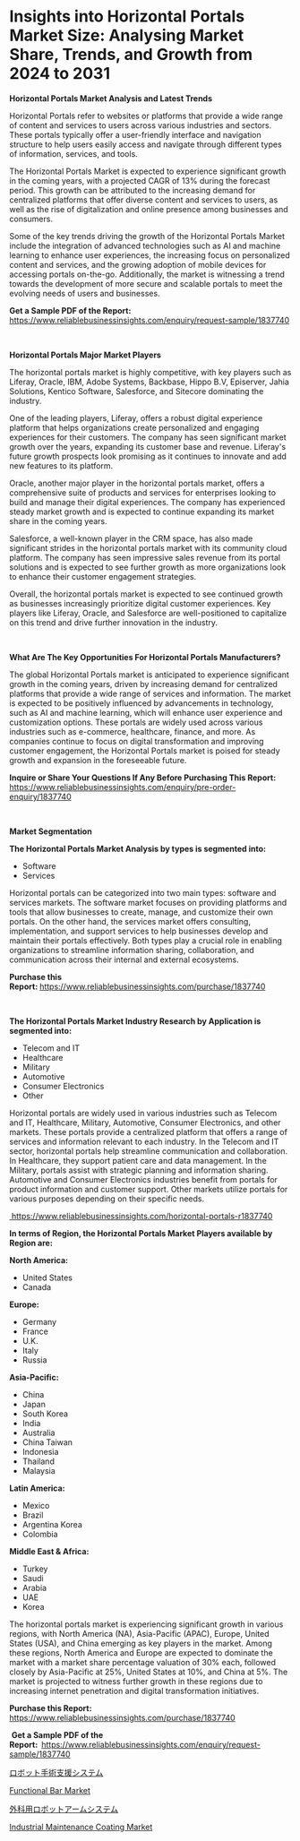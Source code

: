 <p><h1>Insights into Horizontal Portals Market Size: Analysing Market Share, Trends, and Growth from 2024 to 2031</h1></p><p><strong>Horizontal Portals Market Analysis and Latest Trends</strong></p>
<p><p>Horizontal Portals refer to websites or platforms that provide a wide range of content and services to users across various industries and sectors. These portals typically offer a user-friendly interface and navigation structure to help users easily access and navigate through different types of information, services, and tools.</p><p>The Horizontal Portals Market is expected to experience significant growth in the coming years, with a projected CAGR of 13% during the forecast period. This growth can be attributed to the increasing demand for centralized platforms that offer diverse content and services to users, as well as the rise of digitalization and online presence among businesses and consumers.</p><p>Some of the key trends driving the growth of the Horizontal Portals Market include the integration of advanced technologies such as AI and machine learning to enhance user experiences, the increasing focus on personalized content and services, and the growing adoption of mobile devices for accessing portals on-the-go. Additionally, the market is witnessing a trend towards the development of more secure and scalable portals to meet the evolving needs of users and businesses.</p></p>
<p><strong>Get a Sample PDF of the Report:&nbsp;</strong> <a href="https://www.reliablebusinessinsights.com/enquiry/request-sample/1837740">https://www.reliablebusinessinsights.com/enquiry/request-sample/1837740</a></p>
<p>&nbsp;</p>
<p><strong>Horizontal Portals Major Market Players</strong></p>
<p><p>The horizontal portals market is highly competitive, with key players such as Liferay, Oracle, IBM, Adobe Systems, Backbase, Hippo B.V, Episerver, Jahia Solutions, Kentico Software, Salesforce, and Sitecore dominating the industry. </p><p>One of the leading players, Liferay, offers a robust digital experience platform that helps organizations create personalized and engaging experiences for their customers. The company has seen significant market growth over the years, expanding its customer base and revenue. Liferay's future growth prospects look promising as it continues to innovate and add new features to its platform.</p><p>Oracle, another major player in the horizontal portals market, offers a comprehensive suite of products and services for enterprises looking to build and manage their digital experiences. The company has experienced steady market growth and is expected to continue expanding its market share in the coming years.</p><p>Salesforce, a well-known player in the CRM space, has also made significant strides in the horizontal portals market with its community cloud platform. The company has seen impressive sales revenue from its portal solutions and is expected to see further growth as more organizations look to enhance their customer engagement strategies.</p><p>Overall, the horizontal portals market is expected to see continued growth as businesses increasingly prioritize digital customer experiences. Key players like Liferay, Oracle, and Salesforce are well-positioned to capitalize on this trend and drive further innovation in the industry.</p></p>
<p>&nbsp;</p>
<p><strong>What Are The Key Opportunities For Horizontal Portals Manufacturers?</strong></p>
<p><p>The global Horizontal Portals market is anticipated to experience significant growth in the coming years, driven by increasing demand for centralized platforms that provide a wide range of services and information. The market is expected to be positively influenced by advancements in technology, such as AI and machine learning, which will enhance user experience and customization options. These portals are widely used across various industries such as e-commerce, healthcare, finance, and more. As companies continue to focus on digital transformation and improving customer engagement, the Horizontal Portals market is poised for steady growth and expansion in the foreseeable future.</p></p>
<p><strong>Inquire or Share Your Questions If Any Before Purchasing This Report:</strong> <a href="https://www.reliablebusinessinsights.com/enquiry/pre-order-enquiry/1837740">https://www.reliablebusinessinsights.com/enquiry/pre-order-enquiry/1837740</a></p>
<p>&nbsp;</p>
<p><strong>Market Segmentation</strong></p>
<p><strong>The Horizontal Portals Market Analysis by types is segmented into:</strong></p>
<p><ul><li>Software</li><li>Services</li></ul></p>
<p><p>Horizontal portals can be categorized into two main types: software and services markets. The software market focuses on providing platforms and tools that allow businesses to create, manage, and customize their own portals. On the other hand, the services market offers consulting, implementation, and support services to help businesses develop and maintain their portals effectively. Both types play a crucial role in enabling organizations to streamline information sharing, collaboration, and communication across their internal and external ecosystems.</p></p>
<p><strong>Purchase this Report:&nbsp;</strong><a href="https://www.reliablebusinessinsights.com/purchase/1837740">https://www.reliablebusinessinsights.com/purchase/1837740</a></p>
<p>&nbsp;</p>
<p><strong>The Horizontal Portals Market Industry Research by Application is segmented into:</strong></p>
<p><ul><li>Telecom and IT</li><li>Healthcare</li><li>Military</li><li>Automotive</li><li>Consumer Electronics</li><li>Other</li></ul></p>
<p><p>Horizontal portals are widely used in various industries such as Telecom and IT, Healthcare, Military, Automotive, Consumer Electronics, and other markets. These portals provide a centralized platform that offers a range of services and information relevant to each industry. In the Telecom and IT sector, horizontal portals help streamline communication and collaboration. In Healthcare, they support patient care and data management. In the Military, portals assist with strategic planning and information sharing. Automotive and Consumer Electronics industries benefit from portals for product information and customer support. Other markets utilize portals for various purposes depending on their specific needs.</p></p>
<p><a href="https://www.reliablebusinessinsights.com/horizontal-portals-r1837740">&nbsp;https://www.reliablebusinessinsights.com/horizontal-portals-r1837740</a></p>
<p><strong>In terms of Region, the Horizontal Portals Market Players available by Region are:</strong></p>
<p>
    <p> <strong> North America: </strong>
        <ul>
            <li>United States</li>
            <li>Canada</li>
        </ul>
        </p> 
    <p> <strong> Europe: </strong>
        <ul>
            <li>Germany</li>
            <li>France</li>
            <li>U.K.</li>
            <li>Italy</li>
            <li>Russia</li>
        </ul>
        </p> 
    <p> <strong> Asia-Pacific: </strong>
        <ul>
            <li>China</li>
            <li>Japan</li>
            <li>South Korea</li>
            <li>India</li>
            <li>Australia</li>
            <li>China Taiwan</li>
            <li>Indonesia</li>
            <li>Thailand</li>
            <li>Malaysia</li>
        </ul>
        </p> 
    <p> <strong> Latin America: </strong>
        <ul>
            <li>Mexico</li>
            <li>Brazil</li>
            <li>Argentina Korea</li>
            <li>Colombia</li>
        </ul>
        </p> 
    <p> <strong> Middle East & Africa: </strong>
        <ul>
            <li>Turkey</li>
            <li>Saudi</li>
            <li>Arabia</li>
            <li>UAE</li>
            <li>Korea</li>
        </ul>
    </p>
    </p>
<p><p>The horizontal portals market is experiencing significant growth in various regions, with North America (NA), Asia-Pacific (APAC), Europe, United States (USA), and China emerging as key players in the market. Among these regions, North America and Europe are expected to dominate the market with a market share percentage valuation of 30% each, followed closely by Asia-Pacific at 25%, United States at 10%, and China at 5%. The market is projected to witness further growth in these regions due to increasing internet penetration and digital transformation initiatives.</p></p>
<p><strong>Purchase this Report: </strong><a href="https://www.reliablebusinessinsights.com/purchase/1837740">https://www.reliablebusinessinsights.com/purchase/1837740</a></p>
<p>&nbsp;<strong>Get a Sample PDF of the Report:&nbsp;&nbsp;</strong><a href="https://www.reliablebusinessinsights.com/enquiry/request-sample/1837740">https://www.reliablebusinessinsights.com/enquiry/request-sample/1837740</a></p>
<p><strong></strong></p>
<p><p><a href="https://github.com/RaeJenkins1952/Market-Research-Report-List-2/blob/main/1877767179970.md">ロボット手術支援システム</a></p><p><a href="https://github.com/eeenafisainka/Market-Research-Report-List-1/blob/main/functional-bar-market.md">Functional Bar Market</a></p><p><a href="https://github.com/TysonKub/Market-Research-Report-List-1/blob/main/3300448179971.md">外科用ロボットアームシステム</a></p><p><a href="https://github.com/ChiragRP21/Market-Research-Report-List-5/blob/main/industrial-maintenance-coating-market.md">Industrial Maintenance Coating Market</a></p></p>